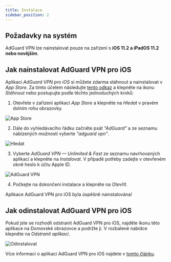 ```yaml
---
title: Instalace
sidebar_position: 2
---
```


## Požadavky na systém

AdGuard VPN lze nainstalovat pouze na zařízení s **iOS 11.2 a iPadOS 11.2 nebo novějším**.

## Jak nainstalovat AdGuard VPN pro iOS

Aplikaci *AdGuard VPN pro iOS* si můžete zdarma stáhnout a nainstalovat v *App Store*. Za tímto účelem následujte [tento odkaz](https://agrd.io/ios_vpn) a klepněte na ikonu *Stáhnout* nebo postupujte podle těchto jednoduchých kroků:

1. Otevřete v zařízení aplikaci *App Store* a klepněte na *Hledat* v pravém dolním rohu obrazovky.

![App Store](https://cdn.adguard.com/content/kb/vpn/ios/app-store-en.png)

2. Dále do vyhledávacího řádku začněte psát *"AdGuard"* a ze seznamu nabízených možností vyberte *"adguard vpn"*.

![Hledat](https://cdn.adguard.com/content/kb/vpn/ios/search-en.png)

3. Vyberte *AdGuard VPN — Unlimited & Fast* ze seznamu navrhovaných aplikací a klepněte na *Instalovat*. V případě potřeby zadejte v otevřeném okně heslo k účtu Apple ID.

![AdGuard VPN](https://cdn.adguard.com/content/kb/vpn/ios/adguard-vpn-en.png)

4. Počkejte na dokončení instalace a klepněte na *Otevřít*.

Aplikace AdGuard VPN pro iOS byla úspěšně nainstalována!

## Jak odinstalovat AdGuard VPN pro iOS

Pokud jste se rozhodli odstranit AdGuard VPN pro iOS, najděte ikonu této aplikace na Domovské obrazovce a podržte ji. V rozbalené nabídce klepněte na *Odstranit aplikaci*.

![Odinstalovat](https://cdn.adguard.com/public/Adguard/kb/vpn-install/deinstall-en.png)

Více informací o aplikaci AdGuard VPN pro iOS najdete v [tomto článku](overview.md).